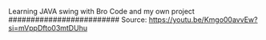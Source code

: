 Learning JAVA swing with Bro Code and my own project
#########################
Source: https://youtu.be/Kmgo00avvEw?si=mVppDfto03mtDUhu
